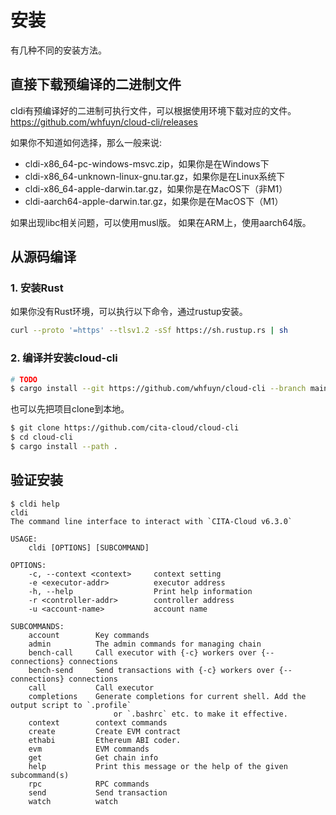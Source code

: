 # 安装

有几种不同的安装方法。

## 直接下载预编译的二进制文件

cldi有预编译好的二进制可执行文件，可以根据使用环境下载对应的文件。
https://github.com/whfuyn/cloud-cli/releases

如果你不知道如何选择，那么一般来说:
- cldi-x86_64-pc-windows-msvc.zip，如果你是在Windows下
- cldi-x86_64-unknown-linux-gnu.tar.gz，如果你是在Linux系统下
- cldi-x86_64-apple-darwin.tar.gz，如果你是在MacOS下（非M1）
- cldi-aarch64-apple-darwin.tar.gz，如果你是在MacOS下（M1）

如果出现libc相关问题，可以使用musl版。
如果在ARM上，使用aarch64版。

## 从源码编译

### 1. 安装Rust
如果你没有Rust环境，可以执行以下命令，通过rustup安装。
```bash
curl --proto '=https' --tlsv1.2 -sSf https://sh.rustup.rs | sh
```

### 2. 编译并安装cloud-cli

```bash
# TODO
$ cargo install --git https://github.com/whfuyn/cloud-cli --branch main
```

也可以先把项目clone到本地。

```bash
$ git clone https://github.com/cita-cloud/cloud-cli
$ cd cloud-cli
$ cargo install --path .
```

## 验证安装
```plaintext
$ cldi help
cldi
The command line interface to interact with `CITA-Cloud v6.3.0`

USAGE:
    cldi [OPTIONS] [SUBCOMMAND]

OPTIONS:
    -c, --context <context>     context setting
    -e <executor-addr>          executor address
    -h, --help                  Print help information
    -r <controller-addr>        controller address
    -u <account-name>           account name

SUBCOMMANDS:
    account        Key commands
    admin          The admin commands for managing chain
    bench-call     Call executor with {-c} workers over {--connections} connections
    bench-send     Send transactions with {-c} workers over {--connections} connections
    call           Call executor
    completions    Generate completions for current shell. Add the output script to `.profile`
                       or `.bashrc` etc. to make it effective.
    context        context commands
    create         Create EVM contract
    ethabi         Ethereum ABI coder.
    evm            EVM commands
    get            Get chain info
    help           Print this message or the help of the given subcommand(s)
    rpc            RPC commands
    send           Send transaction
    watch          watch
```
